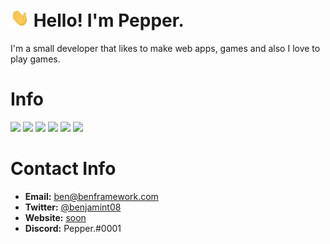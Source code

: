 # <img src="https://raw.githubusercontent.com/benjamint08/benjamint08/master/wave.gif" width="30px"> Hello! I'm Pepper.

I'm a small developer that likes to make web apps, games and also I love to play games.

# Info

<img src="https://img.shields.io/badge/OS-Windows-blue?logo=microsoft">
<img src="https://img.shields.io/badge/OS-macOS-blueviolet?logo=macos">
<img src="https://img.shields.io/badge/IDE-WebStorm-important?logo=webstorm">
<img src="https://img.shields.io/badge/Top%20Language-JavaScript-brightgreen?logo=javascript">
<img src="https://img.shields.io/badge/Language-NodeJS-brightgreen?logo=nodedotjs">
<img src="https://img.shields.io/badge/Language-Python-brightgreen?logo=python">

# Contact Info
* **Email:** [ben@benframework.com](mailto:ben@benframework.com)
* **Twitter:** [@benjamint08](https://twitter.com/benjamint08)
* **Website:** [soon](about:blank)
* **Discord:** Pepper.#0001
